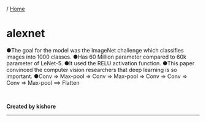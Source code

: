 / [Home](index.md)

# alexnet
●The goal for the model was the ImageNet challenge which classifies images into 1000 classes.
●Has 60 Million parameter compared to 60k parameter of LeNet-5.
●It used the RELU activation function.
●This paper convinced the computer vision researchers that deep learning is so important.
●Conv => Max-pool => Conv => Max-pool => Conv => Conv => Conv => Max-pool ==> Flatten 

<br>

**Created by kishore**

---

<br>